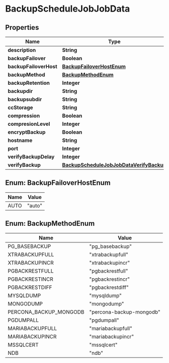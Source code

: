 

# BackupScheduleJobJobData


## Properties

| Name | Type | Description | Notes |
|------------ | ------------- | ------------- | -------------|
|**description** | **String** |  |  [optional] |
|**backupFailover** | **Boolean** |  |  [optional] |
|**backupFailoverHost** | [**BackupFailoverHostEnum**](#BackupFailoverHostEnum) |  |  [optional] |
|**backupMethod** | [**BackupMethodEnum**](#BackupMethodEnum) |  |  [optional] |
|**backupRetention** | **Integer** |  |  [optional] |
|**backupdir** | **String** |  |  [optional] |
|**backupsubdir** | **String** |  |  [optional] |
|**ccStorage** | **String** |  |  [optional] |
|**compression** | **Boolean** |  |  [optional] |
|**compresionLevel** | **Integer** |  |  [optional] |
|**encryptBackup** | **Boolean** |  |  [optional] |
|**hostname** | **String** |  |  [optional] |
|**port** | **Integer** |  |  [optional] |
|**verifyBackupDelay** | **Integer** |  |  [optional] |
|**verifyBackup** | [**BackupScheduleJobJobDataVerifyBackup**](BackupScheduleJobJobDataVerifyBackup.md) |  |  [optional] |



## Enum: BackupFailoverHostEnum

| Name | Value |
|---- | -----|
| AUTO | &quot;auto&quot; |



## Enum: BackupMethodEnum

| Name | Value |
|---- | -----|
| PG_BASEBACKUP | &quot;pg_basebackup&quot; |
| XTRABACKUPFULL | &quot;xtrabackupfull&quot; |
| XTRABACKUPINCR | &quot;xtrabackupincr&quot; |
| PGBACKRESTFULL | &quot;pgbackrestfull&quot; |
| PGBACKRESTINCR | &quot;pgbackrestincr&quot; |
| PGBACKRESTDIFF | &quot;pgbackrestdiff&quot; |
| MYSQLDUMP | &quot;mysqldump&quot; |
| MONGODUMP | &quot;mongodump&quot; |
| PERCONA_BACKUP_MONGODB | &quot;percona-backup-mongodb&quot; |
| PGDUMPALL | &quot;pgdumpall&quot; |
| MARIABACKUPFULL | &quot;mariabackupfull&quot; |
| MARIABACKUPINCR | &quot;mariabackupincr&quot; |
| MSSQLCERT | &quot;mssqlcert&quot; |
| NDB | &quot;ndb&quot; |



